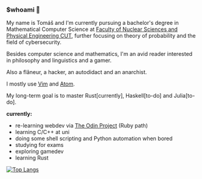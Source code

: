 ### $whoami :turtle:

My name is Tomáš and I'm currently pursuing a bachelor's degree in Mathematical Computer Science at [Faculty of Nuclear Sciences and Physical Engineering CUT](https://www.fjfi.cvut.cz/en/), further focusing on theory of probability and the field of cybersecurity.

Besides computer science and mathematics, I'm an avid reader interested in philosophy and linguistics and a gamer.

Also a flâneur, a hacker, an autodidact and an anarchist.

I mostly use [Vim](https://www.vim.org/) and [Atom](https://atom.io/).

My long-term goal is to master Rust[currently], Haskell[to-do] and Julia[to-do].

**currently:**
- re-learning webdev via [The Odin Project](theodinproject.com/) (Ruby path)
- learning C/C++ at uni
- doing some shell scripting and Python automation when bored
- studying for exams
- exploring gamedev
- learning Rust

[![Top Langs](https://github-readme-stats.vercel.app/api/top-langs/?username=docherak&layout=compact)](https://github.com/anuraghazra/github-readme-stats)

<!--
**docherak/docherak** is a ✨ _special_ ✨ repository because its `README.md` (this file) appears on your GitHub profile.

Here are some ideas to get you started:

- 🔭 I’m currently working on ...
- 🌱 I’m currently learning ...
- 👯 I’m looking to collaborate on ...
- 🤔 I’m looking for help with ...
- 💬 Ask me about ...
- 📫 How to reach me: ...
- 😄 Pronouns: ...
- ⚡ Fun fact: ...
-->

